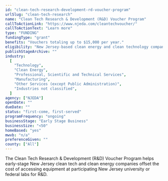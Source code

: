 ```yaml
---
id: "clean-tech-research-development-rd-voucher-program"
urlSlug: "clean-tech-research"
name: "Clean Tech Research & Development (R&D) Voucher Program"
callToActionLink: "https://www.njeda.com/cleantechvoucher/"
callToActionText: "Learn more"
type: "FUNDING"
fundingType: "grant"
benefits: "Vouchers totaling up to $15,000 per year."
eligibility: "New Jersey-based clean energy and clean technology companies with 50 or fewer full-time equivalent employees."
publishStageArchive: ""
industry:
  [
    "Technology",
    "Clean Energy",
    "Professional, Scientific and Technical Services",
    "Manufacturing",
    "Other Services (except Public Administration)",
    "Industries not classified",
  ]
agency: ["NJEDA"]
openDate: ""
dueDate: ""
status: "first-come, first-served"
programFrequency: "ongoing"
businessStage: "Early Stage Business"
businessSize: "<50"
homeBased: "yes"
mwvb: "n/a"
preferenceGiven: ""
county: ["All"]
---
```


The Clean Tech Research & Development (R&D) Voucher Program helps early-stage New Jersey clean tech and clean energy companies offset the cost of accessing equipment at participating New Jersey university or federal labs for R&D.
